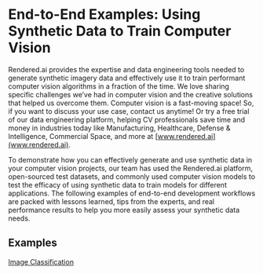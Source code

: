 # End-to-End Examples: Using Synthetic Data to Train Computer Vision 
Rendered.ai provides the expertise and data engineering tools needed to generate synthetic imagery data and effectively use it to train performant computer vision algorithms in a fraction of the time. We love sharing specific challenges we’ve had in computer vision and the creative solutions that helped us overcome them. Computer vision is a fast-moving space! So, if you want to discuss your use case, contact us anytime! Or try a free trial of our data engineering platform, helping CV professionals save time and money in industries today like Manufacturing, Healthcare, Defense & Intelligence, Commercial Space, and more at [www.rendered.ai](www.rendered.ai).


To demonstrate how you can effectively generate and use synthetic data in your computer vision projects, our team has used the Rendered.ai platform, open-sourced test datasets, and commonly used computer vision models to test the efficacy of using synthetic data to train models for different applications. The following examples of  end-to-end development workflows are packed with lessons learned, tips from the experts, and real performance results to help you more easily assess your synthetic data needs.

## Examples

[Image Classification](https://github.com/renderedai/examples/README.md) 



